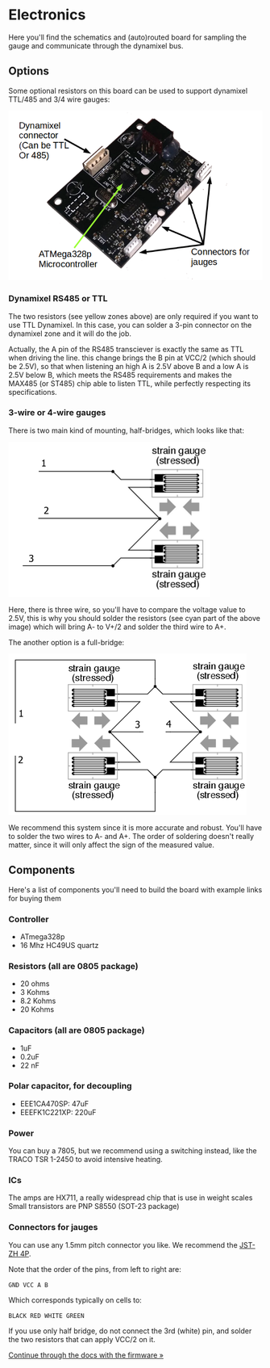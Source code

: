 # Electronics

Here you'll find the schematics and (auto)routed board for sampling the gauge and communicate
through the dynamixel bus.

## Options

Some optional resistors on this board can be used to support dynamixel TTL/485 and 3/4 wire
gauges:

![optional features](../docs/board.png)

### Dynamixel RS485 or TTL

The two resistors (see yellow zones above) are only required if you want to use TTL Dynamixel.
In this case, you can solder a 3-pin connector on the dynamixel zone and it will do the job.

Actually, the A pin of the RS485 transciever is exactly the same as TTL when driving the line.
this change brings the B pin at VCC/2 (which should be 2.5V), so that when listening an high
A is 2.5V above B and a low A is 2.5V below B, which meets the RS485 requirements and makes
the MAX485 (or ST485) chip able to listen TTL, while perfectly respecting its specifications.

### 3-wire or 4-wire gauges

There is two main kind of mounting, half-bridges, which looks like that:

![half-bridge](../docs/half-bridge.png)

Here, there is three wire, so you'll have to compare the voltage value to 2.5V, this is why you
should solder the resistors (see cyan part of the above image) which will bring A- to V+/2 and
solder the third wire to A+.

The another option is a full-bridge:

![full-bridge](../docs/full-bridge.png)

We recommend this system since it is more accurate and robust. You'll have to solder the two
wires to A- and A+. The order of soldering doesn't really matter, since it will only affect the
sign of the measured value.

## Components

Here's a list of components you'll need to build the board with example links for buying them

### Controller

* ATmega328p
* 16 Mhz HC49US quartz

### Resistors (all are 0805 package)

* 20 ohms
* 3 Kohms
* 8.2 Kohms
* 20 Kohms

### Capacitors (all are 0805 package)

* 1uF
* 0.2uF
* 22 nF

### Polar capacitor, for decoupling

* EEE1CA470SP: 47uF
* EEEFK1C221XP: 220uF

### Power 

You can buy a 7805, but we recommend using a switching instead, like the TRACO TSR 1-2450
to avoid intensive heating.

### ICs

The amps are HX711, a really widespread chip that is use in weight scales
Small transistors are PNP S8550 (SOT-23 package)

### Connectors for jauges

You can use any 1.5mm pitch connector you like. We recommend the
[JST-ZH 4P](https://fr.aliexpress.com/item/40-SETS-Mini-Micro-ZH-1-5-4-Pin-JST-Connector-with-Wires-Cables/32612842708.html?spm=2114.13010608.0.0.3bLgYh).

Note that the order of the pins, from left to right are:

    GND VCC A B

Which corresponds typically on cells to:

    BLACK RED WHITE GREEN

If you use only half bridge, do not connect the 3rd (white) pin, and solder the two
resistors that can apply VCC/2 on it.

[Continue through the docs with the firmware »](../firmware)
